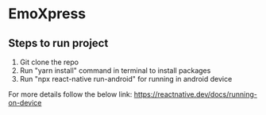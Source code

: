 # EmoXpress

Steps to run project
--------------------
1. Git clone the repo
2. Run "yarn install" command in terminal to install packages
3. Run "npx react-native run-android" for running in android device

For more details follow the below link:
https://reactnative.dev/docs/running-on-device
